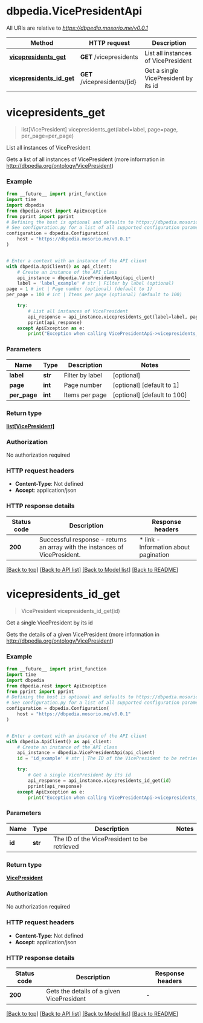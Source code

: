 # dbpedia.VicePresidentApi

All URIs are relative to *https://dbpedia.mosorio.me/v0.0.1*

Method | HTTP request | Description
------------- | ------------- | -------------
[**vicepresidents_get**](VicePresidentApi.md#vicepresidents_get) | **GET** /vicepresidents | List all instances of VicePresident
[**vicepresidents_id_get**](VicePresidentApi.md#vicepresidents_id_get) | **GET** /vicepresidents/{id} | Get a single VicePresident by its id


# **vicepresidents_get**
> list[VicePresident] vicepresidents_get(label=label, page=page, per_page=per_page)

List all instances of VicePresident

Gets a list of all instances of VicePresident (more information in http://dbpedia.org/ontology/VicePresident)

### Example

```python
from __future__ import print_function
import time
import dbpedia
from dbpedia.rest import ApiException
from pprint import pprint
# Defining the host is optional and defaults to https://dbpedia.mosorio.me/v0.0.1
# See configuration.py for a list of all supported configuration parameters.
configuration = dbpedia.Configuration(
    host = "https://dbpedia.mosorio.me/v0.0.1"
)


# Enter a context with an instance of the API client
with dbpedia.ApiClient() as api_client:
    # Create an instance of the API class
    api_instance = dbpedia.VicePresidentApi(api_client)
    label = 'label_example' # str | Filter by label (optional)
page = 1 # int | Page number (optional) (default to 1)
per_page = 100 # int | Items per page (optional) (default to 100)

    try:
        # List all instances of VicePresident
        api_response = api_instance.vicepresidents_get(label=label, page=page, per_page=per_page)
        pprint(api_response)
    except ApiException as e:
        print("Exception when calling VicePresidentApi->vicepresidents_get: %s\n" % e)
```

### Parameters

Name | Type | Description  | Notes
------------- | ------------- | ------------- | -------------
 **label** | **str**| Filter by label | [optional] 
 **page** | **int**| Page number | [optional] [default to 1]
 **per_page** | **int**| Items per page | [optional] [default to 100]

### Return type

[**list[VicePresident]**](VicePresident.md)

### Authorization

No authorization required

### HTTP request headers

 - **Content-Type**: Not defined
 - **Accept**: application/json

### HTTP response details
| Status code | Description | Response headers |
|-------------|-------------|------------------|
**200** | Successful response - returns an array with the instances of VicePresident. |  * link - Information about pagination <br>  |

[[Back to top]](#) [[Back to API list]](../README.md#documentation-for-api-endpoints) [[Back to Model list]](../README.md#documentation-for-models) [[Back to README]](../README.md)

# **vicepresidents_id_get**
> VicePresident vicepresidents_id_get(id)

Get a single VicePresident by its id

Gets the details of a given VicePresident (more information in http://dbpedia.org/ontology/VicePresident)

### Example

```python
from __future__ import print_function
import time
import dbpedia
from dbpedia.rest import ApiException
from pprint import pprint
# Defining the host is optional and defaults to https://dbpedia.mosorio.me/v0.0.1
# See configuration.py for a list of all supported configuration parameters.
configuration = dbpedia.Configuration(
    host = "https://dbpedia.mosorio.me/v0.0.1"
)


# Enter a context with an instance of the API client
with dbpedia.ApiClient() as api_client:
    # Create an instance of the API class
    api_instance = dbpedia.VicePresidentApi(api_client)
    id = 'id_example' # str | The ID of the VicePresident to be retrieved

    try:
        # Get a single VicePresident by its id
        api_response = api_instance.vicepresidents_id_get(id)
        pprint(api_response)
    except ApiException as e:
        print("Exception when calling VicePresidentApi->vicepresidents_id_get: %s\n" % e)
```

### Parameters

Name | Type | Description  | Notes
------------- | ------------- | ------------- | -------------
 **id** | **str**| The ID of the VicePresident to be retrieved | 

### Return type

[**VicePresident**](VicePresident.md)

### Authorization

No authorization required

### HTTP request headers

 - **Content-Type**: Not defined
 - **Accept**: application/json

### HTTP response details
| Status code | Description | Response headers |
|-------------|-------------|------------------|
**200** | Gets the details of a given VicePresident |  -  |

[[Back to top]](#) [[Back to API list]](../README.md#documentation-for-api-endpoints) [[Back to Model list]](../README.md#documentation-for-models) [[Back to README]](../README.md)

